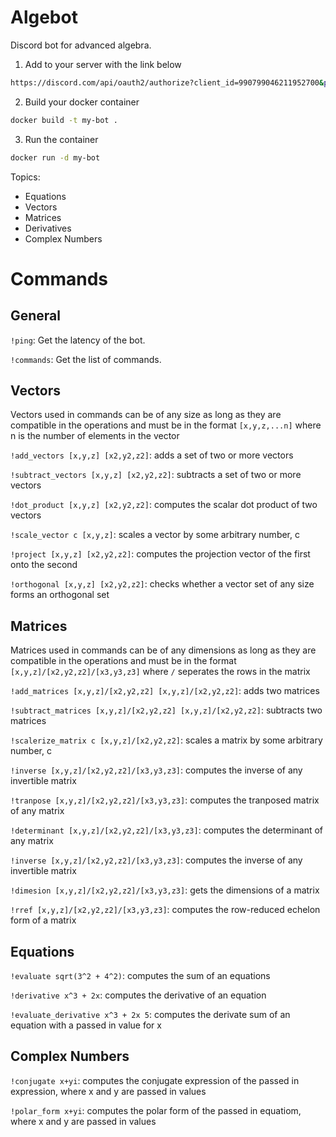 # Algebot

Discord bot for advanced algebra.

1. Add to your server with the link below

```bash
https://discord.com/api/oauth2/authorize?client_id=990799046211952700&permissions=8&scope=bot
```

2. Build your docker container 

```bash
docker build -t my-bot .
```

3. Run the container 

```bash
docker run -d my-bot
```

Topics:

* Equations
* Vectors
* Matrices
* Derivatives
* Complex Numbers

# Commands

## General

`!ping`: Get the latency of the bot.

`!commands`: Get the list of commands.

## Vectors

Vectors used in commands can be of any size as long as they are compatible in the operations and must be in the format `[x,y,z,...n]` where n is the number of elements in the vector

`!add_vectors [x,y,z] [x2,y2,z2]`: adds a set of two or more vectors 

`!subtract_vectors [x,y,z] [x2,y2,z2]`: subtracts a set of two or more vectors

`!dot_product [x,y,z] [x2,y2,z2]`: computes the scalar dot product of two vectors

`!scale_vector c [x,y,z]`: scales a vector by some arbitrary number, c

`!project [x,y,z] [x2,y2,z2]`: computes the projection vector of the first onto the second

`!orthogonal [x,y,z] [x2,y2,z2]`: checks whether a vector set of any size forms an orthogonal set

## Matrices

Matrices used in commands can be of any dimensions as long as they are compatible in the operations and must be in the format `[x,y,z]/[x2,y2,z2]/[x3,y3,z3]` where `/` seperates the rows in the matrix

`!add_matrices [x,y,z]/[x2,y2,z2] [x,y,z]/[x2,y2,z2]`: adds two matrices

`!subtract_matrices [x,y,z]/[x2,y2,z2] [x,y,z]/[x2,y2,z2]`: subtracts two matrices

`!scalerize_matrix c [x,y,z]/[x2,y2,z2]`: scales a matrix by some arbitrary number, c

`!inverse [x,y,z]/[x2,y2,z2]/[x3,y3,z3]`: computes the inverse of any invertible matrix

`!tranpose [x,y,z]/[x2,y2,z2]/[x3,y3,z3]`: computes the tranposed matrix of any matrix

`!determinant [x,y,z]/[x2,y2,z2]/[x3,y3,z3]`: computes the determinant of any matrix

`!inverse [x,y,z]/[x2,y2,z2]/[x3,y3,z3]`: computes the inverse of any invertible matrix

`!dimesion [x,y,z]/[x2,y2,z2]/[x3,y3,z3]`: gets the dimensions of a matrix

`!rref [x,y,z]/[x2,y2,z2]/[x3,y3,z3]`: computes the row-reduced echelon form of a matrix

## Equations

`!evaluate sqrt(3^2 + 4^2)`: computes the sum of an equations

`!derivative x^3 + 2x`: computes the derivative of an equation

`!evaluate_derivative x^3 + 2x 5`: computes the derivate sum of an equation with a passed in value for x 

## Complex Numbers

`!conjugate x+yi`: computes the conjugate expression of the passed in expression, where x and y are passed in values

`!polar_form x+yi`: computes the polar form of the passed in equatiom, where x and y are passed in values

